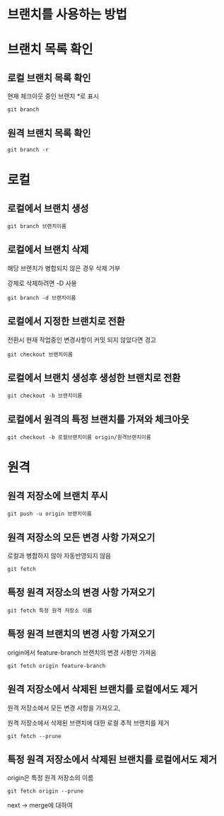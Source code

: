 # 브랜치를 사용하는 방법

# 브랜치 목록 확인
## 로컬 브랜치 목록 확인
현재 체크아웃 중인 브랜치 *로 표시

`git branch`

## 원격 브랜치 목록 확인
`git branch -r`

# 로컬
## 로컬에서 브랜치 생성
`git branch 브랜치이름`

## 로컬에서 브랜치 삭제
해당 브랜치가 병합되지 않은 경우 삭제 거부

강제로 삭제하려면 -D 사용

`git branch -d 브랜치이름`

## 로컬에서 지정한 브랜치로 전환
전환시 현재 작업중인 변경사항이 커밋 되지 않았다면 경고

`git checkout 브랜치이름`

## 로컬에서 브랜치 생성후 생성한 브랜치로 전환
`git checkout -b 브랜치이름`

## 로컬에서 원격의 특정 브랜치를 가져와 체크아웃
`git checkout -b 로컬브랜치이름 origin/원격브랜치이름`

# 원격
## 원격 저장소에 브랜치 푸시
`git push -u origin 브랜치이름`

## 원격 저장소의 모든 변경 사항 가져오기
로컬과 병합하지 않아 자동반영되지 않음

`git fetch`

## 특정 원격 저장소의 변경 사항 가져오기
`git fetch 특정 원격 저장소 이름`

## 특정 원격 브랜치의 변경 사항 가져오기
origin에서 feature-branch 브랜치의 변경 사항만 가져옴

`git fetch origin feature-branch`

## 원격 저장소에서 삭제된 브랜치를 로컬에서도 제거
원격 저장소에서 모든 변경 사항을 가져오고,

원격 저장소에서 삭제된 브랜치에 대한 로컬 추적 브랜치를 제거

`git fetch --prune`

## 특정 원격 저장소에서 삭제된 브랜치를 로컬에서도 제거
origin은 특정 원격 저장소의 이름

`git fetch origin --prune`



next -> merge에 대하여